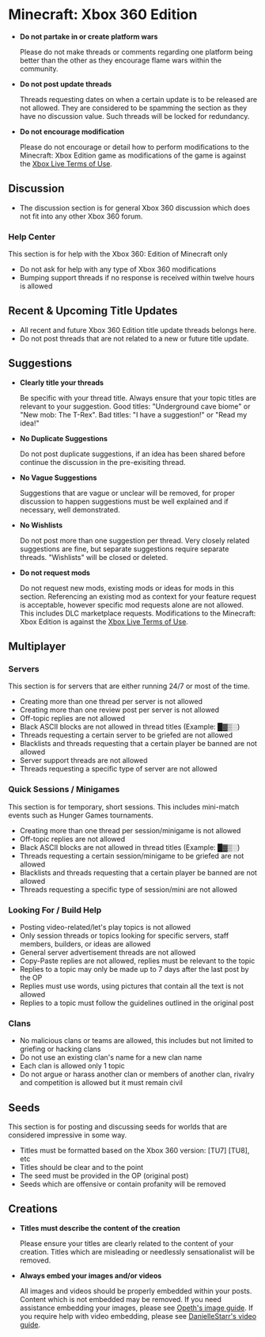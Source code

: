 # Minecraft: Xbox 360 Edition

* __Do not partake in or create platform wars__

  Please do not make threads or comments regarding one platform being better than the other as they encourage flame wars within the community.

* __Do not post update threads__

  Threads requesting dates on when a certain update is to be released are not allowed. They are considered to be spamming the section as they have no discussion value. Such threads will be locked for redundancy.

* __Do not encourage modification__

  Please do not encourage or detail how to perform modifications to the Minecraft: Xbox Edition game as modifications of the game is against the [Xbox Live Terms of Use](http://www.xbox.com/en-US/legal/livetou).
  
## Discussion

* The discussion section is for general Xbox 360 discussion which does not fit into any other Xbox 360 forum.

### Help Center

This section is for help with the Xbox 360: Edition of Minecraft only

* Do not ask for help with any type of Xbox 360 modifications
* Bumping support threads if no response is received within twelve hours is allowed

## Recent & Upcoming Title Updates

* All recent and future Xbox 360 Edition title update threads belongs here.
* Do not post threads that are not related to a new or future title update.

## Suggestions

* __Clearly title your threads__

  Be specific with your thread title. Always ensure that your topic titles are relevant to your suggestion. Good titles: "Underground cave biome" or "New mob: The T-Rex". Bad titles: "I have a suggestion!" or "Read my idea!"

* __No Duplicate Suggestions__

  Do not post duplicate suggestions, if an idea has been shared before continue the discussion in the pre-exisiting thread.

* __No Vague Suggestions__

  Suggestions that are vague or unclear will be removed, for proper discussion to happen suggestions must be well explained and if necessary, well demonstrated.

* __No Wishlists__

  Do not post more than one suggestion per thread. Very closely related suggestions are fine, but separate suggestions require separate threads. "Wishlists" will be closed or deleted.

* __Do not request mods__

  Do not request new mods, existing mods or ideas for mods in this section. Referencing an existing mod as context for your feature request is acceptable, however specific mod requests alone are not allowed. This includes DLC marketplace requests. Modifications to the Minecraft: Xbox Edition is against the [Xbox Live Terms of Use](http://www.xbox.com/en-US/legal/livetou).

## Multiplayer

### Servers

This section is for servers that are either running 24/7 or most of the time.

* Creating more than one thread per server is not allowed
* Creating more than one review post per server is not allowed
* Off-topic replies are not allowed
* Black ASCII blocks are not allowed in thread titles (Example: █▓▒░)
* Threads requesting a certain server to be griefed are not allowed
* Blacklists and threads requesting that a certain player be banned are not allowed
* Server support threads are not allowed
* Threads requesting a specific type of server are not allowed

### Quick Sessions / Minigames

This section is for temporary, short sessions. This includes mini-match events such as Hunger Games tournaments.

* Creating more than one thread per session/minigame is not allowed
* Off-topic replies are not allowed
* Black ASCII blocks are not allowed in thread titles (Example: █▓▒░)
* Threads requesting a certain session/minigame to be griefed are not allowed
* Blacklists and threads requesting that a certain player be banned are not allowed
* Threads requesting a specific type of session/mini are not allowed

### Looking For / Build Help

* Posting video-related/let's play topics is not allowed
* Only session threads or topics looking for specific servers, staff members, builders, or ideas are allowed
* General server advertisement threads are not allowed
* Copy-Paste replies are not allowed, replies must be relevant to the topic
* Replies to a topic may only be made up to 7 days after the last post by the OP
* Replies must use words, using pictures that contain all the text is not allowed
* Replies to a topic must follow the guidelines outlined in the original post

### Clans

* No malicious clans or teams are allowed, this includes but not limited to griefing or hacking clans
* Do not use an existing clan's name for a new clan name
* Each clan is allowed only 1 topic
* Do not argue or harass another clan or members of another clan, rivalry and competition is allowed but it must remain civil

## Seeds

This section is for posting and discussing seeds for worlds that are considered impressive in some way.

* Titles must be formatted based on the Xbox 360 version: [TU7] [TU8], etc
* Titles should be clear and to the point
* The seed must be provided in the OP (original post)
* Seeds which are offensive or contain profanity will be removed

## Creations

* __Titles must describe the content of the creation__

  Please ensure your titles are clearly related to the content of your creation. Titles which are misleading
  or needlessly sensationalist will be removed.
  
* __Always embed your images and/or videos__

  All images and videos should be properly embedded within your posts. Content which is not embedded may be
  removed. If you need assistance embedding your images, please see [Opeth's image guide](http://img.mcf.li/images.jpg).
  If you require help with video embedding, please see [DanielleStarr's video guide](http://img.mcf.li/video_guide.png).
